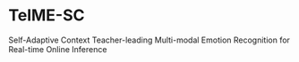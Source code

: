 # TelME-SC
Self-Adaptive Context Teacher-leading Multi-modal Emotion Recognition for Real-time Online Inference
